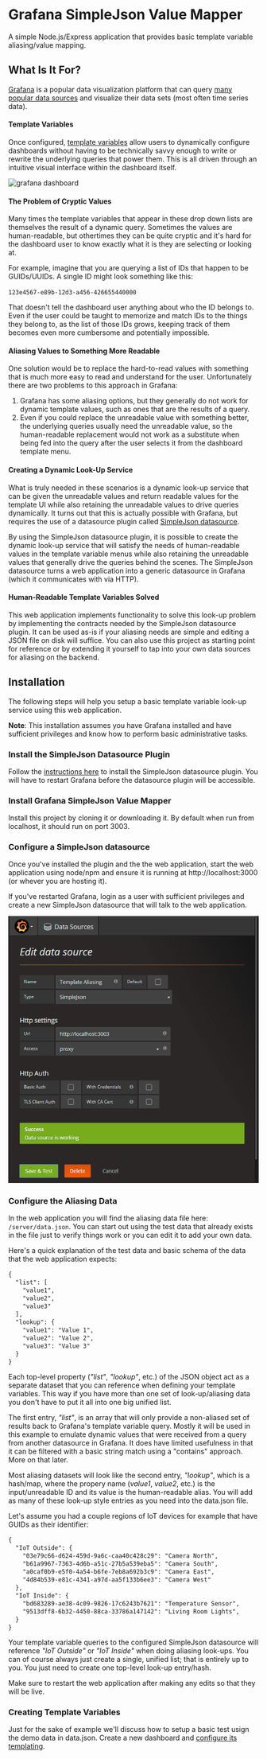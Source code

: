 # Grafana SimpleJson Value Mapper
A simple Node.js/Express application that provides basic template variable aliasing/value mapping.

## What Is It For?
[Grafana](https://grafana.com/) is a popular data visualization platform that can query [many popular data sources](https://grafana.com/plugins?type=datasource) and visualize their data sets (most often time series data).

#### Template Variables
Once configured, [template variables](http://docs.grafana.org/reference/templating/) allow users to dynamically configure dashboards without having to be technically savvy enough to write or rewrite the underlying queries that power them. This is all driven through an intuitive visual interface within the dashboard itself.

![grafana dashboard](http://docs.grafana.org/img/docs/v4/templated_dash.png)

#### The Problem of Cryptic Values
Many times the template variables that appear in these drop down lists are themselves the result of a dynamic query. Sometimes the values are human-readable, but othertimes they can be quite cryptic and it's hard for the dashboard user to know exactly what it is they are selecting or looking at.

For example, imagine that you are querying a list of IDs that happen to be GUIDs/UUIDs. A single ID might look something like this:

`123e4567-e89b-12d3-a456-426655440000`

That doesn't tell the dashboard user anything about who the ID belongs to. Even if the user could be taught to memorize and match IDs to the things they belong to, as the list of those IDs grows, keeping track of them becomes even more cumbersome and potentially impossible.

#### Aliasing Values to Something More Readable
One solution would be to replace the hard-to-read values with something that is much more easy to read and understand for the user. Unfortunately there are two problems to this approach in Grafana:

1. Grafana has some aliasing options, but they generally do not work for dynamic template values, such as ones that are the results of a query.
2. Even if you could replace the unreadable value with something better, the underlying queries usually need the unreadable value, so the human-readable replacement would not work as a substitute when being fed into the query after the user selects it from the dashboard template menu.

#### Creating a Dynamic Look-Up Service
What is truly needed in these scenarios is a dynamic look-up service that can be given the unreadable values and return readable values for the template UI while also retaining the unreadable values to drive queries dynamically. It turns out that this is actually possible with Grafana, but requires the use of a datasource plugin called [SimpleJson datasource](https://grafana.com/plugins/grafana-simple-json-datasource).

By using the SimpleJson datasource plugin, it is possible to create the dynamic look-up service that will satisfy the needs of human-readable values in the template variable menus while also retaining the unreadable values that generally drive the queries behind the scenes. The SimpleJson datasource turns a web application into a generic datasource in Grafana (which it communicates with via HTTP).

#### Human-Readable Template Variables Solved
This web application implements functionality to solve this look-up problem by implementing the contracts needed by the SimpleJson datasource plugin. It can be used as-is if your aliasing needs are simple and editing a JSON file on disk will suffice. You can also use this project as starting point for reference or by extending it yourself to tap into your own data sources for aliasing on the backend.

## Installation
The following steps will help you setup a basic template variable look-up service using this web application.

**Note**: This installation assumes you have Grafana installed and have sufficient privileges and know how to perform basic administrative tasks.

### Install the SimpleJson Datasource Plugin
Follow the [instructions here](https://grafana.com/plugins/grafana-simple-json-datasource/installation) to install the SimpleJson datasource plugin. You will have to restart Grafana before the datasource plugin will be accessible.

### Install Grafana SimpleJson Value Mapper
Install this project by cloning it or downloading it. By default when run from localhost, it should run on port 3003.

### Configure a SimpleJson datasource
Once you've installed the plugin and the the web application, start the web application using node/npm and ensure it is running at http://localhost:3000 (or whever you are hosting it).

If you've restarted Grafana, login as a user with sufficient privileges and create a new SimpleJson datasource that will talk to the web application.

![setup datasource](https://github.com/CymaticLabs/GrafanaSimpleJsonValueMapper/blob/master/public/images/setup-simplejson-datasource.png?raw=true)


### Configure the Aliasing Data
In the web application you will find the aliasing data file here: `/server/data.json`. You can start out using the test data that already exists in the file just to verify things work or you can edit it to add your own data.

Here's a quick explanation of the test data and basic schema of the data that the web application expects:

```
{
  "list": [
    "value1",
    "value2",
    "value3"
  ],
  "lookup": {
    "value1": "Value 1",
    "value2": "Value 2",
    "value3": "Value 3"
  }
}
```

Each top-level property (*"list"*, *"lookup"*, etc.) of the JSON object act as a separate dataset that you can reference when defining your template variables. This way if you have more than one set of look-up/aliasing data you don't have to put it all into one big unified list.

The first entry, *"list"*, is an array that will only provide a non-aliased set of results back to Grafana's template variable query. Mostly it will be used in this example to emulate dynamic values that were received from a query from another datasource in Grafana. It does have limited usefulness in that it can be filtered with a basic string match using a "contains" approach. More on that later.

Most aliasing datasets will look like the second entry, *"lookup"*, which is a hash/map, where the propery name (*value1*, *value2*, etc.) is the input/unreadable ID and its value is the human-readable alias. You will add as many of these look-up style entries as you need into the data.json file.

Let's assume you had a couple regions of IoT devices for example that have GUIDs as their identifier:

```
{
  "IoT Outside": {
    "03e79c66-d624-459d-9a6c-caa40c428c29": "Camera North",
    "b61a9967-7363-4d6b-a51c-27b5a539eba5": "Camera South",
    "a0caf0b9-e5f0-4a54-b6fe-7eb8a692b3c9": "Camera East",
    "4d84b539-e81c-4341-a97d-aa5f133b6ee3": "Camera West"
  },
  "IoT Inside": {
    "bd683289-ae38-4c09-9826-17c6243b7621": "Temperature Sensor",
    "9513dff8-6b32-4450-88ca-33786a147142": "Living Room Lights",
  }
}
```

Your template variable queries to the configured SimpleJson datasource will reference *"IoT Outside"* or *"IoT Inside"* when doing aliasing look-ups. You can of course always just create a single, unified list; that is entirely up to you. You just need to create one top-level look-up entry/hash.

Make sure to restart the web application after making any edits so that they will be live.

### Creating Template Variables
Just for the sake of example we'll discuss how to setup a basic test usign the demo data in data.json. Create a new dashboard and [configure its templating](http://docs.grafana.org/reference/templating/).


